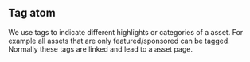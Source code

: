 ## Tag atom

We use tags to indicate different highlights or categories of a asset. For example all assets that are only featured/sponsored can be tagged. Normally these tags are linked and lead to a asset page.
